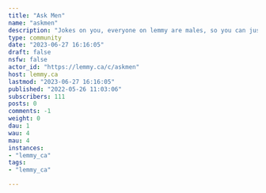 ```yaml
---
title: "Ask Men" 
name: "askmen"
description: "Jokes on you, everyone on lemmy are males, so you can just use [!asklemmy@lemmy.ml](https://lemmy.ml/c/asklemmy) But hopefully that changes eventually! Crosspost questions for men from there to here!Ask any question and ideally only males answer the question. Females can answer too, but ideally you state that you're not a male.Related:- lemmy.ca/c/askwomen- [ask transgender/non-binary](https://lemmy.ml/c/transgender)"
type: community
date: "2023-06-27 16:16:05"
draft: false
nsfw: false
actor_id: "https://lemmy.ca/c/askmen"
host: lemmy.ca
lastmod: "2023-06-27 16:16:05"
published: "2022-05-26 11:03:06"
subscribers: 111
posts: 0
comments: -1
weight: 0
dau: 1
wau: 4
mau: 4
instances:
- "lemmy_ca"
tags: 
- "lemmy_ca"

---
```

